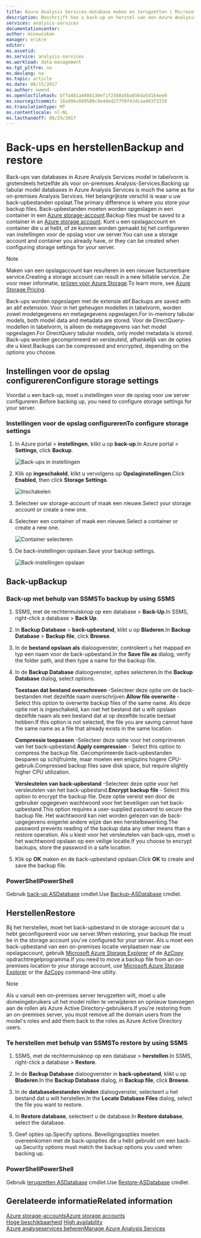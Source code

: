 ```yaml
---
title: Azure Analysis Services-database maken en terugzetten | Microsoft Docs
description: Beschrijft hoe u back-up en herstel van een Azure Analysis Services-database.
services: analysis-services
documentationcenter: 
author: minewiskan
manager: erikre
editor: 
ms.assetid: 
ms.service: analysis-services
ms.workload: data-management
ms.tgt_pltfrm: na
ms.devlang: na
ms.topic: article
ms.date: 08/15/2017
ms.author: owend
ms.openlocfilehash: bffa481a498b130ef1f2388a5ba856da5d164ee0
ms.sourcegitcommit: 18ad9bc049589c8e44ed277f8f43dcaa483f3339
ms.translationtype: MT
ms.contentlocale: nl-NL
ms.lasthandoff: 08/29/2017
---
```

# <a name="backup-and-restore"></a><span data-ttu-id="e9a26-103">Back-ups en herstellen</span><span class="sxs-lookup"><span data-stu-id="e9a26-103">Backup and restore</span></span>

<span data-ttu-id="e9a26-104">Back-ups van databases in Azure Analysis Services model in tabelvorm is grotendeels hetzelfde als voor on-premises Analysis-Services.</span><span class="sxs-lookup"><span data-stu-id="e9a26-104">Backing up tabular model databases in Azure Analysis Services is much the same as for on-premises Analysis Services.</span></span> <span data-ttu-id="e9a26-105">Het belangrijkste verschil is waar u uw back-upbestanden opslaat.</span><span class="sxs-lookup"><span data-stu-id="e9a26-105">The primary difference is where you store your backup files.</span></span> <span data-ttu-id="e9a26-106">Back-upbestanden moeten worden opgeslagen in een container in een [Azure storage-account](../storage/common/storage-create-storage-account.md).</span><span class="sxs-lookup"><span data-stu-id="e9a26-106">Backup files must be saved to a container in an [Azure storage account](../storage/common/storage-create-storage-account.md).</span></span> <span data-ttu-id="e9a26-107">Kunt u een opslagaccount en container die u al hebt, of ze kunnen worden gemaakt bij het configureren van instellingen voor de opslag voor uw server.</span><span class="sxs-lookup"><span data-stu-id="e9a26-107">You can use a storage account and container you already have, or they can be created when configuring storage settings for your server.</span></span>

> [!NOTE]
> <span data-ttu-id="e9a26-108">Maken van een opslagaccount kan resulteren in een nieuwe factureerbare service.</span><span class="sxs-lookup"><span data-stu-id="e9a26-108">Creating a storage account can result in a new billable service.</span></span> <span data-ttu-id="e9a26-109">Zie voor meer informatie, [prijzen voor Azure Storage](https://azure.microsoft.com/pricing/details/storage/blobs/).</span><span class="sxs-lookup"><span data-stu-id="e9a26-109">To learn more, see [Azure Storage Pricing](https://azure.microsoft.com/pricing/details/storage/blobs/).</span></span>
> 
> 

<span data-ttu-id="e9a26-110">Back-ups worden opgeslagen met de extensie abf.</span><span class="sxs-lookup"><span data-stu-id="e9a26-110">Backups are saved with an abf extension.</span></span> <span data-ttu-id="e9a26-111">Voor in het geheugen modellen in tabelvorm, worden zowel modelgegevens en metagegevens opgeslagen.</span><span class="sxs-lookup"><span data-stu-id="e9a26-111">For in-memory tabular models, both model data and metadata are stored.</span></span> <span data-ttu-id="e9a26-112">Voor de DirectQuery-modellen in tabelvorm, is alleen de metagegevens van het model opgeslagen.</span><span class="sxs-lookup"><span data-stu-id="e9a26-112">For DirectQuery tabular models, only model metadata is stored.</span></span> <span data-ttu-id="e9a26-113">Back-ups worden gecomprimeerd en versleuteld, afhankelijk van de opties die u kiest.</span><span class="sxs-lookup"><span data-stu-id="e9a26-113">Backups can be compressed and encrypted, depending on the options you choose.</span></span> 



## <a name="configure-storage-settings"></a><span data-ttu-id="e9a26-114">Instellingen voor de opslag configureren</span><span class="sxs-lookup"><span data-stu-id="e9a26-114">Configure storage settings</span></span>
<span data-ttu-id="e9a26-115">Voordat u een back-up, moet u instellingen voor de opslag voor uw server configureren.</span><span class="sxs-lookup"><span data-stu-id="e9a26-115">Before backing up, you need to configure storage settings for your server.</span></span>


### <a name="to-configure-storage-settings"></a><span data-ttu-id="e9a26-116">Instellingen voor de opslag configureren</span><span class="sxs-lookup"><span data-stu-id="e9a26-116">To configure storage settings</span></span>
1.  <span data-ttu-id="e9a26-117">In Azure portal > **instellingen**, klikt u op **back-up**.</span><span class="sxs-lookup"><span data-stu-id="e9a26-117">In Azure portal > **Settings**, click **Backup**.</span></span>

    ![Back-ups in instellingen](./media/analysis-services-backup/aas-backup-backups.png)

2.  <span data-ttu-id="e9a26-119">Klik op **ingeschakeld**, klikt u vervolgens op **Opslaginstellingen**.</span><span class="sxs-lookup"><span data-stu-id="e9a26-119">Click **Enabled**, then click **Storage Settings**.</span></span>

    ![Inschakelen](./media/analysis-services-backup/aas-backup-enable.png)

3. <span data-ttu-id="e9a26-121">Selecteer uw storage-account of maak een nieuwe.</span><span class="sxs-lookup"><span data-stu-id="e9a26-121">Select your storage account or create a new one.</span></span>

4. <span data-ttu-id="e9a26-122">Selecteer een container of maak een nieuwe.</span><span class="sxs-lookup"><span data-stu-id="e9a26-122">Select a container or create a new one.</span></span>

    ![Container selecteren](./media/analysis-services-backup/aas-backup-container.png)

5. <span data-ttu-id="e9a26-124">De back-instellingen opslaan.</span><span class="sxs-lookup"><span data-stu-id="e9a26-124">Save your backup settings.</span></span>

    ![Back-instellingen opslaan](./media/analysis-services-backup/aas-backup-save.png)

## <a name="backup"></a><span data-ttu-id="e9a26-126">Back-up</span><span class="sxs-lookup"><span data-stu-id="e9a26-126">Backup</span></span>

### <a name="to-backup-by-using-ssms"></a><span data-ttu-id="e9a26-127">Back-up met behulp van SSMS</span><span class="sxs-lookup"><span data-stu-id="e9a26-127">To backup by using SSMS</span></span>

1. <span data-ttu-id="e9a26-128">SSMS, met de rechtermuisknop op een database > **Back-Up**.</span><span class="sxs-lookup"><span data-stu-id="e9a26-128">In SSMS, right-click a database > **Back Up**.</span></span>

2. <span data-ttu-id="e9a26-129">In **Backup Database** > **back-upbestand**, klikt u op **Bladeren**.</span><span class="sxs-lookup"><span data-stu-id="e9a26-129">In **Backup Database** > **Backup file**, click **Browse**.</span></span>

3. <span data-ttu-id="e9a26-130">In de **bestand opslaan als** dialoogvenster, controleert u het mappad en typ een naam voor de back-upbestand.</span><span class="sxs-lookup"><span data-stu-id="e9a26-130">In the **Save file as** dialog, verify the folder path, and then type a name for the backup file.</span></span> 

4. <span data-ttu-id="e9a26-131">In de **Backup Database** dialoogvenster, opties selecteren.</span><span class="sxs-lookup"><span data-stu-id="e9a26-131">In the **Backup Database** dialog, select options.</span></span>

    <span data-ttu-id="e9a26-132">**Toestaan dat bestand overschreven** -Selecteer deze optie om de back-bestanden met dezelfde naam overschrijven.</span><span class="sxs-lookup"><span data-stu-id="e9a26-132">**Allow file overwrite** - Select this option to overwrite backup files of the same name.</span></span> <span data-ttu-id="e9a26-133">Als deze optie niet is ingeschakeld, kan niet het bestand dat u wilt opslaan dezelfde naam als een bestand dat al op dezelfde locatie bestaat hebben.</span><span class="sxs-lookup"><span data-stu-id="e9a26-133">If this option is not selected, the file you are saving cannot have the same name as a file that already exists in the same location.</span></span>

    <span data-ttu-id="e9a26-134">**Compressie toepassen** -Selecteer deze optie voor het comprimeren van het back-upbestand.</span><span class="sxs-lookup"><span data-stu-id="e9a26-134">**Apply compression** - Select this option to compress the backup file.</span></span> <span data-ttu-id="e9a26-135">Gecomprimeerde back-upbestanden besparen op schijfruimte, maar moeten een enigszins hogere CPU-gebruik.</span><span class="sxs-lookup"><span data-stu-id="e9a26-135">Compressed backup files save disk space, but require slightly higher CPU utilization.</span></span> 

    <span data-ttu-id="e9a26-136">**Versleutelen van back-upbestand** -Selecteer deze optie voor het versleutelen van het back-upbestand.</span><span class="sxs-lookup"><span data-stu-id="e9a26-136">**Encrypt backup file** - Select this option to encrypt the backup file.</span></span> <span data-ttu-id="e9a26-137">Deze optie vereist een door de gebruiker opgegeven wachtwoord voor het beveiligen van het back-upbestand.</span><span class="sxs-lookup"><span data-stu-id="e9a26-137">This option requires a user-supplied password to secure the backup file.</span></span> <span data-ttu-id="e9a26-138">Het wachtwoord kan niet worden gelezen van de back-upgegevens enigerlei andere wijze dan een herstelbewerking.</span><span class="sxs-lookup"><span data-stu-id="e9a26-138">The password prevents reading of the backup data any other means than a restore operation.</span></span> <span data-ttu-id="e9a26-139">Als u kiest voor het versleutelen van back-ups, moet u het wachtwoord opslaan op een veilige locatie.</span><span class="sxs-lookup"><span data-stu-id="e9a26-139">If you choose to encrypt backups, store the password in a safe location.</span></span>

5. <span data-ttu-id="e9a26-140">Klik op **OK** maken en de back-upbestand opslaan.</span><span class="sxs-lookup"><span data-stu-id="e9a26-140">Click **OK** to create and save the backup file.</span></span>


### <a name="powershell"></a><span data-ttu-id="e9a26-141">PowerShell</span><span class="sxs-lookup"><span data-stu-id="e9a26-141">PowerShell</span></span>
<span data-ttu-id="e9a26-142">Gebruik [back-up ASDatabase](https://docs.microsoft.com/sql/analysis-services/powershell/backup-asdatabase-cmdlet) cmdlet.</span><span class="sxs-lookup"><span data-stu-id="e9a26-142">Use [Backup-ASDatabase](https://docs.microsoft.com/sql/analysis-services/powershell/backup-asdatabase-cmdlet) cmdlet.</span></span>

## <a name="restore"></a><span data-ttu-id="e9a26-143">Herstellen</span><span class="sxs-lookup"><span data-stu-id="e9a26-143">Restore</span></span>
<span data-ttu-id="e9a26-144">Bij het herstellen, moet het back-upbestand in de storage-account dat u hebt geconfigureerd voor uw server.</span><span class="sxs-lookup"><span data-stu-id="e9a26-144">When restoring, your backup file must be in the storage account you've configured for your server.</span></span> <span data-ttu-id="e9a26-145">Als u moet een back-upbestand van een on-premises locatie verplaatsen naar uw opslagaccount, gebruik [Microsoft Azure Storage Explorer](https://docs.microsoft.com/azure/vs-azure-tools-storage-manage-with-storage-explorer) of de [AzCopy](../storage/common/storage-use-azcopy.md) opdrachtregelprogramma.</span><span class="sxs-lookup"><span data-stu-id="e9a26-145">If you need to move a backup file from an on-premises location to your storage account, use [Microsoft Azure Storage Explorer](https://docs.microsoft.com/azure/vs-azure-tools-storage-manage-with-storage-explorer) or the [AzCopy](../storage/common/storage-use-azcopy.md) command-line utility.</span></span> 



> [!NOTE]
> <span data-ttu-id="e9a26-146">Als u vanuit een on-premises server terugzetten wilt, moet u alle domeingebruikers uit het model rollen te verwijderen en opnieuw toevoegen aan de rollen als Azure Active Directory-gebruikers.</span><span class="sxs-lookup"><span data-stu-id="e9a26-146">If you're restoring from an on-premises server, you must remove all the domain users from the model's roles and add them back to the roles as Azure Active Directory users.</span></span>
> 
> 

### <a name="to-restore-by-using-ssms"></a><span data-ttu-id="e9a26-147">Te herstellen met behulp van SSMS</span><span class="sxs-lookup"><span data-stu-id="e9a26-147">To restore by using SSMS</span></span>

1. <span data-ttu-id="e9a26-148">SSMS, met de rechtermuisknop op een database > **herstellen**.</span><span class="sxs-lookup"><span data-stu-id="e9a26-148">In SSMS, right-click a database > **Restore**.</span></span>

2. <span data-ttu-id="e9a26-149">In de **Backup Database** dialoogvenster in **back-upbestand**, klikt u op **Bladeren**.</span><span class="sxs-lookup"><span data-stu-id="e9a26-149">In the **Backup Database** dialog, in **Backup file**, click **Browse**.</span></span>

3. <span data-ttu-id="e9a26-150">In de **databasebestanden vinden** dialoogvenster, selecteert u het bestand dat u wilt herstellen.</span><span class="sxs-lookup"><span data-stu-id="e9a26-150">In the **Locate Database Files** dialog, select the file you want to restore.</span></span>

4. <span data-ttu-id="e9a26-151">In **Restore database**, selecteert u de database.</span><span class="sxs-lookup"><span data-stu-id="e9a26-151">In **Restore database**, select the database.</span></span>

5. <span data-ttu-id="e9a26-152">Geef opties op.</span><span class="sxs-lookup"><span data-stu-id="e9a26-152">Specify options.</span></span> <span data-ttu-id="e9a26-153">Beveiligingsopties moeten overeenkomen met de back-upopties die u hebt gebruikt om een back-up.</span><span class="sxs-lookup"><span data-stu-id="e9a26-153">Security options must match the backup options you used when backing up.</span></span>


### <a name="powershell"></a><span data-ttu-id="e9a26-154">PowerShell</span><span class="sxs-lookup"><span data-stu-id="e9a26-154">PowerShell</span></span>

<span data-ttu-id="e9a26-155">Gebruik [terugzetten ASDatabase](https://docs.microsoft.com/sql/analysis-services/powershell/restore-asdatabase-cmdlet) cmdlet.</span><span class="sxs-lookup"><span data-stu-id="e9a26-155">Use [Restore-ASDatabase](https://docs.microsoft.com/sql/analysis-services/powershell/restore-asdatabase-cmdlet) cmdlet.</span></span>


## <a name="related-information"></a><span data-ttu-id="e9a26-156">Gerelateerde informatie</span><span class="sxs-lookup"><span data-stu-id="e9a26-156">Related information</span></span>

[<span data-ttu-id="e9a26-157">Azure storage-accounts</span><span class="sxs-lookup"><span data-stu-id="e9a26-157">Azure storage accounts</span></span>](../storage/common/storage-create-storage-account.md)  
<span data-ttu-id="e9a26-158">[Hoge beschikbaarheid](analysis-services-bcdr.md)   </span><span class="sxs-lookup"><span data-stu-id="e9a26-158">[High availability](analysis-services-bcdr.md)   </span></span>  
[<span data-ttu-id="e9a26-159">Azure analyseservices beheren</span><span class="sxs-lookup"><span data-stu-id="e9a26-159">Manage Azure Analysis Services</span></span>](analysis-services-manage.md)
